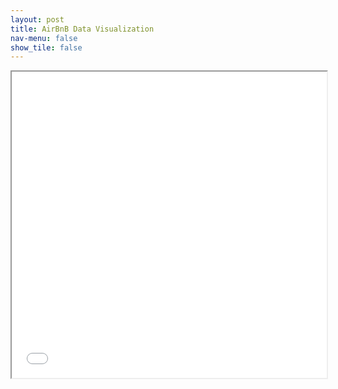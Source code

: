 ```yaml
---
layout: post
title: AirBnB Data Visualization
nav-menu: false
show_tile: false
---
```



<iframe src="/presentations/airbnb/index.html" style="width: 100%; height: 35em;"></iframe>

